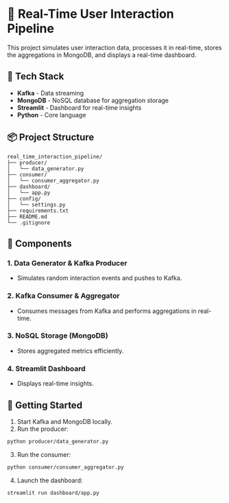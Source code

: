 # 🚀 Real-Time User Interaction Pipeline

This project simulates user interaction data, processes it in real-time, stores the aggregations in MongoDB, and displays a real-time dashboard.

## 🔧 Tech Stack
- **Kafka** - Data streaming
- **MongoDB** - NoSQL database for aggregation storage
- **Streamlit** - Dashboard for real-time insights
- **Python** - Core language

## 📦 Project Structure
```
real_time_interaction_pipeline/
├── producer/
│   └── data_generator.py
├── consumer/
│   └── consumer_aggregator.py
├── dashboard/
│   └── app.py
├── config/
│   └── settings.py
├── requirements.txt
├── README.md
└── .gitignore
```

## 🚦 Components

### 1. Data Generator & Kafka Producer
- Simulates random interaction events and pushes to Kafka.

### 2. Kafka Consumer & Aggregator
- Consumes messages from Kafka and performs aggregations in real-time.

### 3. NoSQL Storage (MongoDB)
- Stores aggregated metrics efficiently.

### 4. Streamlit Dashboard
- Displays real-time insights.

## 🏁 Getting Started

1. Start Kafka and MongoDB locally.
2. Run the producer:
```bash
python producer/data_generator.py
```
3. Run the consumer:
```bash
python consumer/consumer_aggregator.py
```
4. Launch the dashboard:
```bash
streamlit run dashboard/app.py
```
